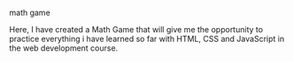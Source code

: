 math game


Here, I have created a Math Game that will give me the opportunity to practice everything i have learned so far with  HTML, CSS and JavaScript in the web development course. 
